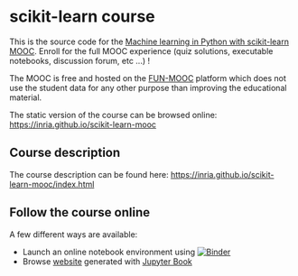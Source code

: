 # scikit-learn course

This is the source code for the [Machine learning in Python with scikit-learn
MOOC](https://www.fun-mooc.fr/en/courses/machine-learning-python-scikit-learn).
Enroll for the full MOOC experience (quiz solutions, executable
notebooks, discussion forum, etc ...) !

The MOOC is free and hosted on the [FUN-MOOC](https://fun-mooc.fr/) platform
which does not use the student data for any other purpose than improving the
educational material.

The static version of the course can be browsed online: https://inria.github.io/scikit-learn-mooc

## Course description

The course description can be found here:
https://inria.github.io/scikit-learn-mooc/index.html

## Follow the course online

A few different ways are available:
- Launch an online notebook environment using [![Binder](https://mybinder.org/badge_logo.svg)](
  https://mybinder.org/v2/gh/INRIA/scikit-learn-mooc/main?filepath=full-index.ipynb)
- Browse [website](https://inria.github.io/scikit-learn-mooc) generated with
  [Jupyter Book](https://jupyterbook.org/)